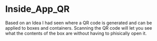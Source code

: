 # Inside_App_QR
Based on an Idea I had seen where a QR code is generated and can be applied to boxes and containers. Scanning the QR code will let you see what the contents of the box are without having to phisically open it.
